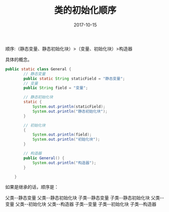 ﻿---
title: 类的初始化顺序
date: 2017-10-15
categories: java
tags:
- 类
- 初始化
---


顺序:（静态变量、静态初始化块）>（变量、初始化块）>构造器

<!-- begin -->

具体的概念。

```java
public static class General {
        // 静态变量
        public static String staticField = "静态变量";
        // 变量
        public String field = "变量";

        // 静态初始化块
        static {
            System.out.println(staticField);
            System.out.println("静态初始化块");
        }

        // 初始化块
        {
            System.out.println(field);
            System.out.println("初始化块");
        }

        // 构造器
        public General() {
            System.out.println("构造器");
        }

    }
```

如果是继承的话，顺序是：

父类--静态变量
父类--静态初始化块
子类--静态变量
子类--静态初始化块
父类--变量
父类--初始化块
父类--构造器
子类--变量
子类--初始化块
子类--构造器